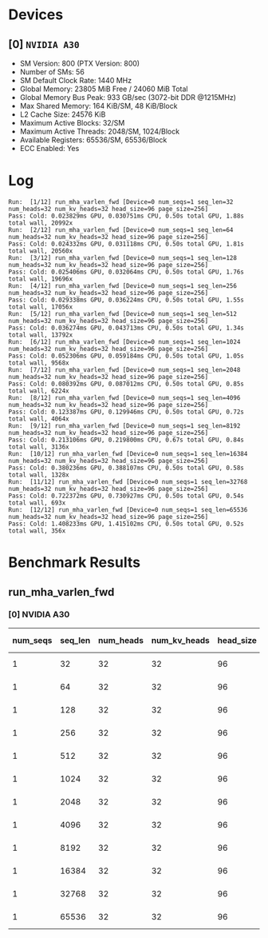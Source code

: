 # Devices

## [0] `NVIDIA A30`
* SM Version: 800 (PTX Version: 800)
* Number of SMs: 56
* SM Default Clock Rate: 1440 MHz
* Global Memory: 23805 MiB Free / 24060 MiB Total
* Global Memory Bus Peak: 933 GB/sec (3072-bit DDR @1215MHz)
* Max Shared Memory: 164 KiB/SM, 48 KiB/Block
* L2 Cache Size: 24576 KiB
* Maximum Active Blocks: 32/SM
* Maximum Active Threads: 2048/SM, 1024/Block
* Available Registers: 65536/SM, 65536/Block
* ECC Enabled: Yes

# Log

```
Run:  [1/12] run_mha_varlen_fwd [Device=0 num_seqs=1 seq_len=32 num_heads=32 num_kv_heads=32 head_size=96 page_size=256]
Pass: Cold: 0.023829ms GPU, 0.030751ms CPU, 0.50s total GPU, 1.88s total wall, 20992x 
Run:  [2/12] run_mha_varlen_fwd [Device=0 num_seqs=1 seq_len=64 num_heads=32 num_kv_heads=32 head_size=96 page_size=256]
Pass: Cold: 0.024332ms GPU, 0.031118ms CPU, 0.50s total GPU, 1.81s total wall, 20560x 
Run:  [3/12] run_mha_varlen_fwd [Device=0 num_seqs=1 seq_len=128 num_heads=32 num_kv_heads=32 head_size=96 page_size=256]
Pass: Cold: 0.025406ms GPU, 0.032064ms CPU, 0.50s total GPU, 1.76s total wall, 19696x 
Run:  [4/12] run_mha_varlen_fwd [Device=0 num_seqs=1 seq_len=256 num_heads=32 num_kv_heads=32 head_size=96 page_size=256]
Pass: Cold: 0.029338ms GPU, 0.036224ms CPU, 0.50s total GPU, 1.55s total wall, 17056x 
Run:  [5/12] run_mha_varlen_fwd [Device=0 num_seqs=1 seq_len=512 num_heads=32 num_kv_heads=32 head_size=96 page_size=256]
Pass: Cold: 0.036274ms GPU, 0.043713ms CPU, 0.50s total GPU, 1.34s total wall, 13792x 
Run:  [6/12] run_mha_varlen_fwd [Device=0 num_seqs=1 seq_len=1024 num_heads=32 num_kv_heads=32 head_size=96 page_size=256]
Pass: Cold: 0.052306ms GPU, 0.059184ms CPU, 0.50s total GPU, 1.05s total wall, 9568x 
Run:  [7/12] run_mha_varlen_fwd [Device=0 num_seqs=1 seq_len=2048 num_heads=32 num_kv_heads=32 head_size=96 page_size=256]
Pass: Cold: 0.080392ms GPU, 0.087012ms CPU, 0.50s total GPU, 0.85s total wall, 6224x 
Run:  [8/12] run_mha_varlen_fwd [Device=0 num_seqs=1 seq_len=4096 num_heads=32 num_kv_heads=32 head_size=96 page_size=256]
Pass: Cold: 0.123387ms GPU, 0.129946ms CPU, 0.50s total GPU, 0.72s total wall, 4064x 
Run:  [9/12] run_mha_varlen_fwd [Device=0 num_seqs=1 seq_len=8192 num_heads=32 num_kv_heads=32 head_size=96 page_size=256]
Pass: Cold: 0.213106ms GPU, 0.219800ms CPU, 0.67s total GPU, 0.84s total wall, 3136x 
Run:  [10/12] run_mha_varlen_fwd [Device=0 num_seqs=1 seq_len=16384 num_heads=32 num_kv_heads=32 head_size=96 page_size=256]
Pass: Cold: 0.380236ms GPU, 0.388107ms CPU, 0.50s total GPU, 0.58s total wall, 1328x 
Run:  [11/12] run_mha_varlen_fwd [Device=0 num_seqs=1 seq_len=32768 num_heads=32 num_kv_heads=32 head_size=96 page_size=256]
Pass: Cold: 0.722372ms GPU, 0.730927ms CPU, 0.50s total GPU, 0.54s total wall, 693x 
Run:  [12/12] run_mha_varlen_fwd [Device=0 num_seqs=1 seq_len=65536 num_heads=32 num_kv_heads=32 head_size=96 page_size=256]
Pass: Cold: 1.408233ms GPU, 1.415102ms CPU, 0.50s total GPU, 0.52s total wall, 356x 
```

# Benchmark Results

## run_mha_varlen_fwd

### [0] NVIDIA A30

| num_seqs | seq_len | num_heads | num_kv_heads | head_size | page_size |    Read     |   Write   | Samples |  CPU Time  |  Noise  |  GPU Time  | Noise  | GlobalMem BW | BWUtil |
|----------|---------|-----------|--------------|-----------|-----------|-------------|-----------|---------|------------|---------|------------|--------|--------------|--------|
|        1 |      32 |        32 |           32 |        96 |       256 | 390.000 KiB | 6.000 KiB |  20992x |  30.751 us |  32.88% |  23.829 us |  8.49% |  17.017 GB/s |  1.82% |
|        1 |      64 |        32 |           32 |        96 |       256 | 774.000 KiB | 6.000 KiB |  20560x |  31.118 us | 100.53% |  24.332 us | 60.71% |  32.826 GB/s |  3.52% |
|        1 |     128 |        32 |           32 |        96 |       256 |   1.506 MiB | 6.000 KiB |  19696x |  32.064 us |  26.33% |  25.406 us |  3.03% |  62.394 GB/s |  6.69% |
|        1 |     256 |        32 |           32 |        96 |       256 |   3.006 MiB | 6.000 KiB |  17056x |  36.224 us |  55.06% |  29.338 us |  2.59% | 107.642 GB/s | 11.54% |
|        1 |     512 |        32 |           32 |        96 |       256 |   6.006 MiB | 6.000 KiB |  13792x |  43.713 us | 252.57% |  36.274 us |  4.77% | 173.783 GB/s | 18.62% |
|        1 |    1024 |        32 |           32 |        96 |       256 |  12.006 MiB | 6.000 KiB |   9568x |  59.184 us |  42.05% |  52.306 us |  2.44% | 240.797 GB/s | 25.81% |
|        1 |    2048 |        32 |           32 |        96 |       256 |  24.006 MiB | 6.000 KiB |   6224x |  87.012 us |   8.42% |  80.392 us |  1.80% | 313.193 GB/s | 33.56% |
|        1 |    4096 |        32 |           32 |        96 |       256 |  48.006 MiB | 6.000 KiB |   4064x | 129.946 us |   5.44% | 123.387 us |  1.20% | 408.017 GB/s | 43.73% |
|        1 |    8192 |        32 |           32 |        96 |       256 |  96.006 MiB | 6.000 KiB |   3136x | 219.800 us |  89.55% | 213.106 us | 89.49% | 472.421 GB/s | 50.63% |
|        1 |   16384 |        32 |           32 |        96 |       256 | 192.006 MiB | 6.000 KiB |   1328x | 388.107 us |  10.82% | 380.236 us |  0.52% | 529.511 GB/s | 56.75% |
|        1 |   32768 |        32 |           32 |        96 |       256 | 384.006 MiB | 6.000 KiB |    693x | 730.927 us |   6.59% | 722.372 us |  0.33% | 557.421 GB/s | 59.74% |
|        1 |   65536 |        32 |           32 |        96 |       256 | 768.006 MiB | 6.000 KiB |    356x |   1.415 ms |   0.54% |   1.408 ms |  0.24% | 571.865 GB/s | 61.29% |

